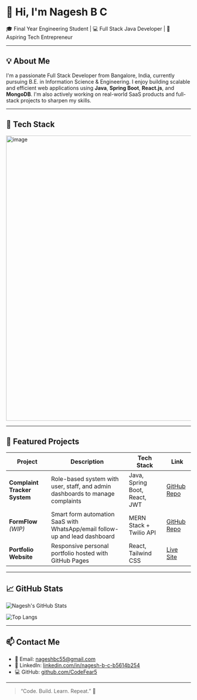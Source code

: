 # 👋 Hi, I'm Nagesh B C

🎓 Final Year Engineering Student | 💻 Full Stack Java Developer | 🚀 Aspiring Tech Entrepreneur

---

## 💡 About Me

I'm a passionate Full Stack Developer from Bangalore, India, currently pursuing B.E. in Information Science & Engineering. I enjoy building scalable and efficient web applications using **Java**, **Spring Boot**, **React.js**, and **MongoDB**. I'm also actively working on real-world SaaS products and full-stack projects to sharpen my skills.

---

## 🚀 Tech Stack

<img width="1662" height="775" alt="image" src="https://github.com/user-attachments/assets/fa6bef0e-2fee-4e63-b777-c33dd283f600" />


---

## 📌 Featured Projects

| Project | Description | Tech Stack | Link |
|--------|-------------|------------|------|
| **Complaint Tracker System** | Role-based system with user, staff, and admin dashboards to manage complaints | Java, Spring Boot, React, JWT | [GitHub Repo](https://github.com/CodeFear5) |
| **FormFlow** *(WIP)* | Smart form automation SaaS with WhatsApp/email follow-up and lead dashboard | MERN Stack + Twilio API | [GitHub Repo](https://github.com/CodeFear5) |
| **Portfolio Website** | Responsive personal portfolio hosted with GitHub Pages | React, Tailwind CSS | [Live Site](https://codefear5.github.io/portfolio) |

---

## 📈 GitHub Stats

![Nagesh's GitHub Stats](https://github-readme-stats.vercel.app/api?username=CodeFear5&show_icons=true&theme=tokyonight)

![Top Langs](https://github-readme-stats.vercel.app/api/top-langs/?username=CodeFear5&layout=compact&theme=tokyonight)

---

## 📫 Contact Me

- 📧 Email: nageshbc55@gmail.com  
- 🔗 LinkedIn: [linkedin.com/in/nagesh-b-c-b5614b254](https://linkedin.com/in/nagesh-b-c-b5614b254)  
- 💻 GitHub: [github.com/CodeFear5](https://github.com/CodeFear5)

---

> “Code. Build. Learn. Repeat.” 💪

